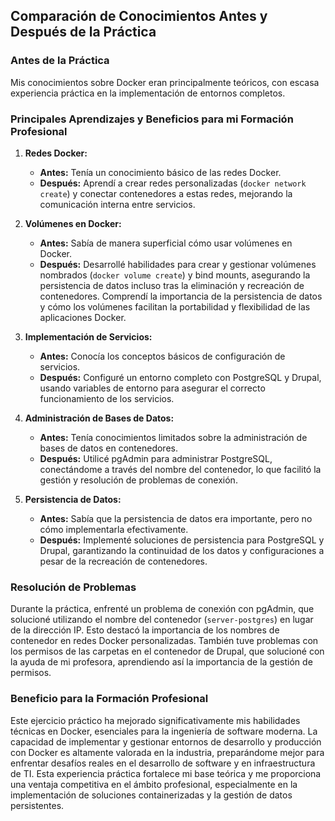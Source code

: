 
## Comparación de Conocimientos Antes y Después de la Práctica

### Antes de la Práctica
Mis conocimientos sobre Docker eran principalmente teóricos, con escasa experiencia práctica en la implementación de entornos completos.

### Principales Aprendizajes y Beneficios para mi Formación Profesional

1. **Redes Docker:**
   - **Antes:** Tenía un conocimiento básico de las redes Docker.
   - **Después:** Aprendí a crear redes personalizadas (`docker network create`) y conectar contenedores a estas redes, mejorando la comunicación interna entre servicios.

2. **Volúmenes en Docker:**
   - **Antes:** Sabía de manera superficial cómo usar volúmenes en Docker.
   - **Después:** Desarrollé habilidades para crear y gestionar volúmenes nombrados (`docker volume create`) y bind mounts, asegurando la persistencia de datos incluso tras la eliminación y recreación de contenedores. Comprendí la importancia de la persistencia de datos y cómo los volúmenes facilitan la portabilidad y flexibilidad de las aplicaciones Docker.

3. **Implementación de Servicios:**
   - **Antes:** Conocía los conceptos básicos de configuración de servicios.
   - **Después:** Configuré un entorno completo con PostgreSQL y Drupal, usando variables de entorno para asegurar el correcto funcionamiento de los servicios.

4. **Administración de Bases de Datos:**
   - **Antes:** Tenía conocimientos limitados sobre la administración de bases de datos en contenedores.
   - **Después:** Utilicé pgAdmin para administrar PostgreSQL, conectándome a través del nombre del contenedor, lo que facilitó la gestión y resolución de problemas de conexión.

5. **Persistencia de Datos:**
   - **Antes:** Sabía que la persistencia de datos era importante, pero no cómo implementarla efectivamente.
   - **Después:** Implementé soluciones de persistencia para PostgreSQL y Drupal, garantizando la continuidad de los datos y configuraciones a pesar de la recreación de contenedores.

### Resolución de Problemas
Durante la práctica, enfrenté un problema de conexión con pgAdmin, que solucioné utilizando el nombre del contenedor (`server-postgres`) en lugar de la dirección IP. Esto destacó la importancia de los nombres de contenedor en redes Docker personalizadas. También tuve problemas con los permisos de las carpetas en el contenedor de Drupal, que solucioné con la ayuda de mi profesora, aprendiendo así la importancia de la gestión de permisos.

### Beneficio para la Formación Profesional
Este ejercicio práctico ha mejorado significativamente mis habilidades técnicas en Docker, esenciales para la ingeniería de software moderna. La capacidad de implementar y gestionar entornos de desarrollo y producción con Docker es altamente valorada en la industria, preparándome mejor para enfrentar desafíos reales en el desarrollo de software y en infraestructura de TI. Esta experiencia práctica fortalece mi base teórica y me proporciona una ventaja competitiva en el ámbito profesional, especialmente en la implementación de soluciones containerizadas y la gestión de datos persistentes.
